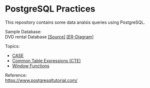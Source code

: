 # PostgreSQL Practices

This repository contains some data analsis queries using PostgreSQL.

Sample Database:
<br>DVD rental Database&nbsp;[[Source]](https://www.postgresqltutorial.com/postgresql-sample-database/) [[ER-Diagram]](https://github.com/dylan-kuo/SQL-for-Data-Analysis/blob/master/postgresql-sandbox/dvd-rental-ER-diagram.png)



Topics:

- [CASE](https://github.com/dylan-kuo/SQL-for-Data-Analysis/blob/master/postgresql-sandbox/case.sql)
- [Common Table Expressions (CTE)](https://github.com/dylan-kuo/SQL-for-Data-Analysis/blob/master/postgresql-sandbox/cte.sql)
- [Window Functions](https://github.com/dylan-kuo/SQL-for-Data-Analysis/blob/master/postgresql-sandbox/window_function.sql)



Reference:
<br>https://www.postgresqltutorial.com/
